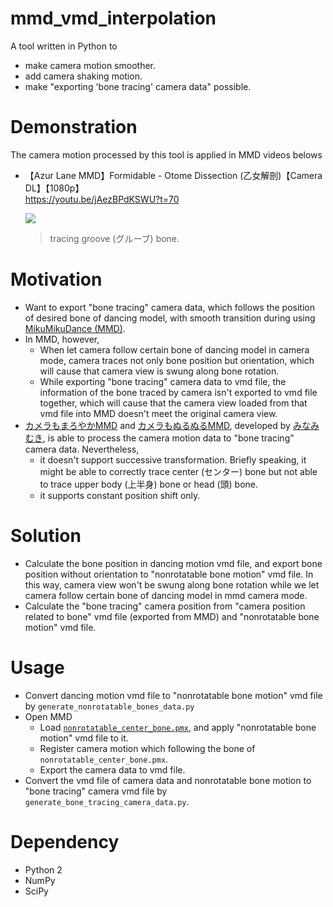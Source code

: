 # mmd_vmd_interpolation

A tool written in Python to

* make camera motion smoother.
* add camera shaking motion.
* make "exporting 'bone tracing' camera data" possible.

# Demonstration

The camera motion processed by this tool is applied in MMD videos belows

* 【Azur Lane MMD】Formidable - Otome Dissection (乙女解剖)【Camera DL】【1080p】  
  https://youtu.be/jAezBPdKSWU?t=70  

  [![](https://markdown-videos.deta.dev/youtube/jAezBPdKSWU)](https://youtu.be/jAezBPdKSWU?t=70)

  > tracing groove (グルーブ) bone.

# Motivation

* Want to export "bone tracing" camera data, which follows the position of desired
  bone of dancing model, with smooth transition during using [MikuMikuDance (MMD)].
* In MMD, however,
  + When let camera follow certain bone of dancing model in camera mode,
    camera traces not only bone position but orientation,
    which will cause that camera view is swung along bone rotation.
  + While exporting "bone tracing" camera data to vmd file,
    the information of the bone traced by camera isn't exported to vmd file together,
    which will cause that the camera view loaded from that vmd file into MMD
    doesn't meet the original camera view.
* [カメラもまろやかMMD] and [カメラもぬるぬるMMD], developed by [みなみむき],
  is able to process the camera motion data to "bone tracing" camera data.
  Nevertheless,
  + it doesn't support successive transformation.
    Briefly speaking, it might be able to correctly trace center (センター) bone
    but not able to trace upper body (上半身) bone or head (頭) bone.
  + it supports constant position shift only.

[MikuMikuDance (MMD)]: (https://en.wikipedia.org/wiki/MikuMikuDance)
[カメラもまろやかMMD]: https://nico.ms/sm17818591
[カメラもぬるぬるMMD]: https://nico.ms/sm13825435
[みなみむき]: https://web.archive.org/web/20211006150449/http://ch.nicovideo.jp/min/blomaga/ar109650

# Solution

* Calculate the bone position in dancing motion vmd file,
  and export bone position without orientation to "nonrotatable bone motion" vmd file.
  In this way, camera view won't be swung along bone rotation
  while we let camera follow certain bone of dancing model in mmd camera mode.
* Calculate the "bone tracing" camera position from "camera position related to bone"
  vmd file (exported from MMD) and "nonrotatable bone motion" vmd file.

# Usage

* Convert dancing motion vmd file to "nonrotatable bone motion" vmd file
  by `generate_nonrotatable_bones_data.py`
* Open MMD
  + Load [`nonrotatable_center_bone.pmx`],
    and apply "nonrotatable bone motion" vmd file to it.
  + Register camera motion which following the bone of
    `nonrotatable_center_bone.pmx`.
  + Export the camera data to vmd file.
* Convert the vmd file of camera data and nonrotatable bone motion
  to "bone tracing" camera vmd file by `generate_bone_tracing_camera_data.py`.

[`nonrotatable_center_bone.pmx`]: https://bowlroll.net/file/298937

# Dependency

* Python 2
* NumPy
* SciPy
